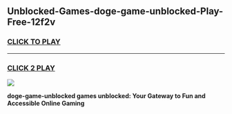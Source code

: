 
## Unblocked-Games-doge-game-unblocked-Play-Free-12f2v
<h3>
<a href="https://premium76.site?title=doge-game-unblocked&ref=15A">CLICK TO PLAY</a></h3>
<hr>

<h3>
<a href="https://premium76.site?title=doge-game-unblocked&ref=15A">CLICK 2 PLAY</a>
  
</h3>

<a href="https://premium76.site?title=doge-game-unblocked&ref=15A"><img src="https://clearcache.store/games.png"></a>


**doge-game-unblocked games unblocked: Your Gateway to Fun and Accessible Online Gaming**
